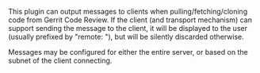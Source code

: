 This plugin can output messages to clients when pulling/fetching/cloning
code from Gerrit Code Review.  If the client (and transport mechanism)
can support sending the message to the client, it will be displayed to
the user (usually prefixed by "remote: "), but will be silently discarded
otherwise.

Messages may be configured for either the entire server, or based on the
subnet of the client connecting.

